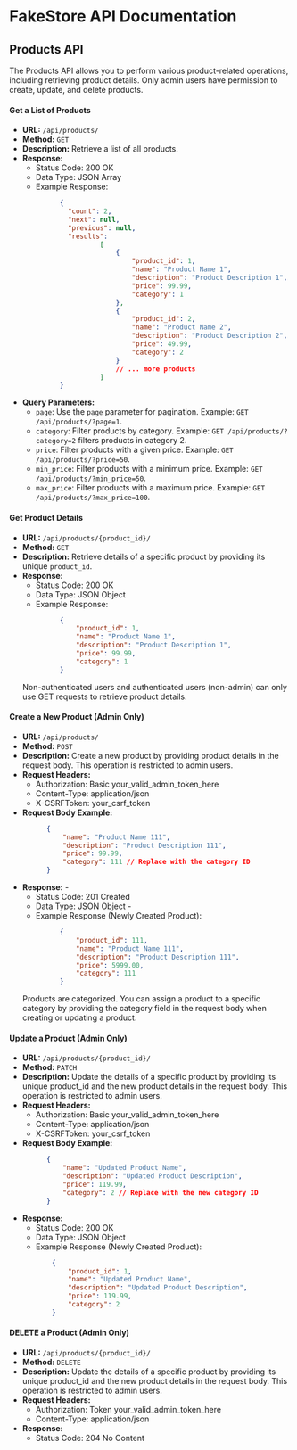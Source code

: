 # FakeStore API Documentation

## Products API

The Products API allows you to perform various product-related operations, including retrieving product details. Only admin users have permission to create, update, and delete products.

#### Get a List of Products

- **URL:** `/api/products/`
- **Method:** `GET`
- **Description:** Retrieve a list of all products.
- **Response:**
  - Status Code: 200 OK
  - Data Type: JSON Array
  - Example Response:
    ```json
          {
            "count": 2,
            "next": null,
            "previous": null,
            "results":
                    [
                        {
                            "product_id": 1,
                            "name": "Product Name 1",
                            "description": "Product Description 1",
                            "price": 99.99,
                            "category": 1
                        },
                        {
                            "product_id": 2,
                            "name": "Product Name 2",
                            "description": "Product Description 2",
                            "price": 49.99,
                            "category": 2
                        }
                        // ... more products
                    ]
          }
    ```
- **Query Parameters:**
  - `page`: Use the `page` parameter for pagination. Example: `GET /api/products/?page=1`.
  - `category`: Filter products by category. Example: `GET /api/products/?category=2` filters products in category 2.
  - `price`: Filter products with a given price. Example: `GET /api/products/?price=50`.
  - `min_price`: Filter products with a minimum price. Example: `GET /api/products/?min_price=50`.
  - `max_price`: Filter products with a maximum price. Example: `GET /api/products/?max_price=100`.

#### Get Product Details

- **URL:** `/api/products/{product_id}/`
- **Method:** `GET`
- **Description:** Retrieve details of a specific product by providing its unique `product_id`.
- **Response:**
  - Status Code: 200 OK
  - Data Type: JSON Object
  - Example Response:
    ```json
          {
              "product_id": 1,
              "name": "Product Name 1",
              "description": "Product Description 1",
              "price": 99.99,
              "category": 1
          }
    ```
  Non-authenticated users and authenticated users (non-admin) can only use GET requests to retrieve product details.

#### Create a New Product (Admin Only)

- **URL:** `/api/products/`
- **Method:** `POST`
- **Description:** Create a new product by providing product details in the request body. This operation is restricted to admin users.
- **Request Headers:**
  - Authorization: Basic your_valid_admin_token_here
  - Content-Type: application/json
  - X-CSRFToken: your_csrf_token
- **Request Body Example:**
  ```json
        {
            "name": "Product Name 111",
            "description": "Product Description 111",
            "price": 99.99,
            "category": 111 // Replace with the category ID
        }
  ```
- **Response:** -
  - Status Code: 201 Created
  - Data Type: JSON Object -
  - Example Response (Newly Created Product):
    ```json
          {
              "product_id": 111,
              "name": "Product Name 111",
              "description": "Product Description 111",
              "price": 5999.00,
              "category": 111
          }
    ```
  Products are categorized. You can assign a product to a specific category by providing the category field in the request body when creating or updating a product.

#### Update a Product (Admin Only)

- **URL:** `/api/products/{product_id}/`
- **Method:** `PATCH`
- **Description:** Update the details of a specific product by providing its unique product_id and the new product details in the request body. This operation is restricted to admin users.
- **Request Headers:**
  - Authorization: Basic your_valid_admin_token_here
  - Content-Type: application/json
  - X-CSRFToken: your_csrf_token
- **Request Body Example:**
  ```json
        {
            "name": "Updated Product Name",
            "description": "Updated Product Description",
            "price": 119.99,
            "category": 2 // Replace with the new category ID
        }
  ```
- **Response:**
  - Status Code: 200 OK
  - Data Type: JSON Object
  - Example Response (Newly Created Product):
    ```JSON
        {
            "product_id": 1,
            "name": "Updated Product Name",
            "description": "Updated Product Description",
            "price": 119.99,
            "category": 2
        }
    ```

#### DELETE a Product (Admin Only)

- **URL:** `/api/products/{product_id}/`
- **Method:** `DELETE`
- **Description:** Update the details of a specific product by providing its unique product_id and the new product details in the request body. This operation is restricted to admin users.
- **Request Headers:**
  - Authorization: Token your_valid_admin_token_here
  - Content-Type: application/json
- **Response:**
  - Status Code: 204 No Content
